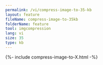 ```yaml
---
permalink: /vi/compress-image-to-35-kb
layout: feature
fileName: compress-image-to-35kb
folderName: feature
tool: imgcompression
lang: vi
size: 35
type: kb
---
```


{%- include compress-image-to-X.html -%}
